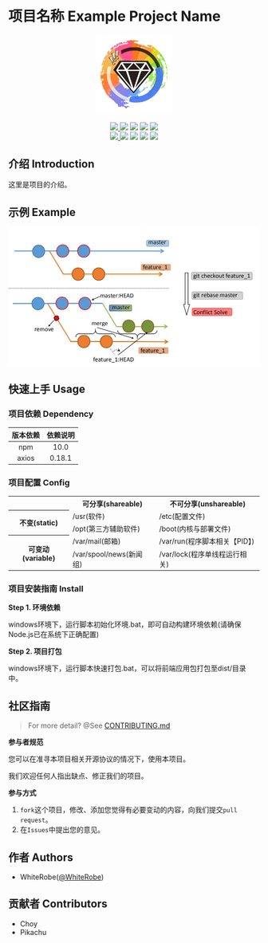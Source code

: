 # 项目名称 Example Project Name

<p align="center"><img src="https://github.com/WhiteRobe/TIC2019GitTrain/raw/master/practice/example/logo.png" width="30%"></img></p>

<p align="center">
	<a href="https://github.com/WhiteRobe/TIC2019GitTrain/blob/master/LICENSE">
		<img src="https://img.shields.io/github/license/mashape/apistatus.svg?maxAge=2592000"></img>
	</a>
	<img src="https://img.shields.io/github/repo-size/WhiteRobe/TIC2019GitTrain.svg"></img>
	<img src="https://img.shields.io/github/last-commit/WhiteRobe/TIC2019GitTrain.svg"></img>
	<img src="http://hits.dwyl.io/WhiteRobe/TIC2019GitTrain.svg"></img>
	<img src="https://img.shields.io/github/forks/WhiteRobe/TIC2019GitTrain.svg?style=social"></img>
	<br/>
	<a href="https://help.github.com/en/articles/about-writing-and-formatting-on-github">
		<img src="https://img.shields.io/badge/Markdown-github-blue.svg"></img>
	</a>
	<img src="https://img.shields.io/badge/Windows-7|10-blue.svg"></img>
	<img src="https://img.shields.io/badge/Java-1.8+-blue.svg"></img>
	<img src="https://img.shields.io/badge/Python-2.7|3.6-blue.svg"></img>
	<img src="https://img.shields.io/badge/javascript-ES6-blue.svg"></img>
</p>

## 介绍 Introduction

这里是项目的介绍。

## 示例 Example

![](/pic/RebaseOnTwoBranch.jpg)

## 快速上手 Usage

### 项目依赖 Dependency

版本依赖|依赖说明
:-:|:-:
npm|10.0
axios|0.18.1 

### 项目配置 Config

<table>
	<tr>
		<th> </th>
		<th>可分享(shareable)</th>
		<th>不可分享(unshareable)</th>
	</tr>
	<tr>
		<th rowspan="2"> 不变(static)</th>
		<td>/usr(软件)</td>
		<td>/etc(配置文件)</td>
	</tr>
	<tr>
		<td>/opt(第三方辅助软件)</td>
		<td>/boot(内核与部署文件)</td>
	</tr>
	<tr>
		<th rowspan="2"> 可变动(variable) </th>
		<td>/var/mail(邮箱)</td>
		<td>/var/run(程序脚本相关【PID】)</td>
	</tr>
	<tr>
		<td> /var/spool/news(新闻组)</td>
		<td>/var/lock(程序单线程运行相关)</td>
	</tr>
</table>

### 项目安装指南 Install

**Step 1. 环境依赖**

windows环境下，运行脚本初始化环境.bat，即可自动构建环境依赖(请确保Node.js已在系统下正确配置)

**Step 2. 项目打包**

windows环境下，运行脚本快速打包.bat，可以将前端应用包打包至dist/目录中。

## 社区指南

> For more detail? @See [CONTRIBUTING.md](https://github.com/WhiteRobe/TIC2019GitTrain/blob/master/.github/CONTRIBUTING.md)

**参与者规范**

您可以在准寻本项目相关开源协议的情况下，使用本项目。

我们欢迎任何人指出缺点、修正我们的项目。

**参与方式**

1. `fork`这个项目，修改、添加您觉得有必要变动的内容，向我们提交`pull request`。
2. 在`Issues`中提出您的意见。

## 作者 Authors

- WhiteRobe([@WhiteRobe](https://github.com/WhiteRobe))

## 贡献者 Contributors

- Choy
- Pikachu